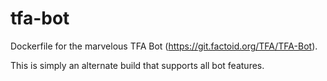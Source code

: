 # tfa-bot
Dockerfile for the marvelous TFA Bot (https://git.factoid.org/TFA/TFA-Bot).

This is simply an alternate build that supports all bot features.